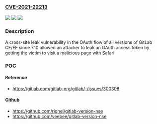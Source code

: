 ### [CVE-2021-22213](https://cve.mitre.org/cgi-bin/cvename.cgi?name=CVE-2021-22213)
![](https://img.shields.io/static/v1?label=Product&message=GitLab&color=blue)
![](https://img.shields.io/static/v1?label=Version&message=n%2Fa&color=blue)
![](https://img.shields.io/static/v1?label=Vulnerability&message=Insufficiently%20protected%20credentials%20in%20GitLab&color=brighgreen)

### Description

A cross-site leak vulnerability in the OAuth flow of all versions of GitLab CE/EE since 7.10 allowed an attacker to leak an OAuth access token by getting the victim to visit a malicious page with Safari

### POC

#### Reference
- https://gitlab.com/gitlab-org/gitlab/-/issues/300308

#### Github
- https://github.com/righel/gitlab-version-nse
- https://github.com/veebee/gitlab-version-nse

